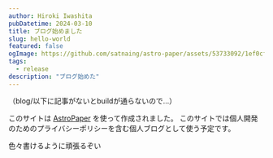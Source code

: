 ```yaml
---
author: Hiroki Iwashita
pubDatetime: 2024-03-10
title: ブログ始めました
slug: hello-world
featured: false
ogImage: https://github.com/satnaing/astro-paper/assets/53733092/1ef0cf03-8137-4d67-ac81-84a032119e3a
tags:
  - release
description: "ブログ始めた"
---
```


（blog/以下に記事がないとbuildが通らないので...）

このサイトは [AstroPaper](https://github.com/satnaing/astro-paper) を使って作成されました。
このサイトでは個人開発のためのプライバシーポリシーを含む個人ブログとして使う予定です。

色々書けるように頑張るぞい
